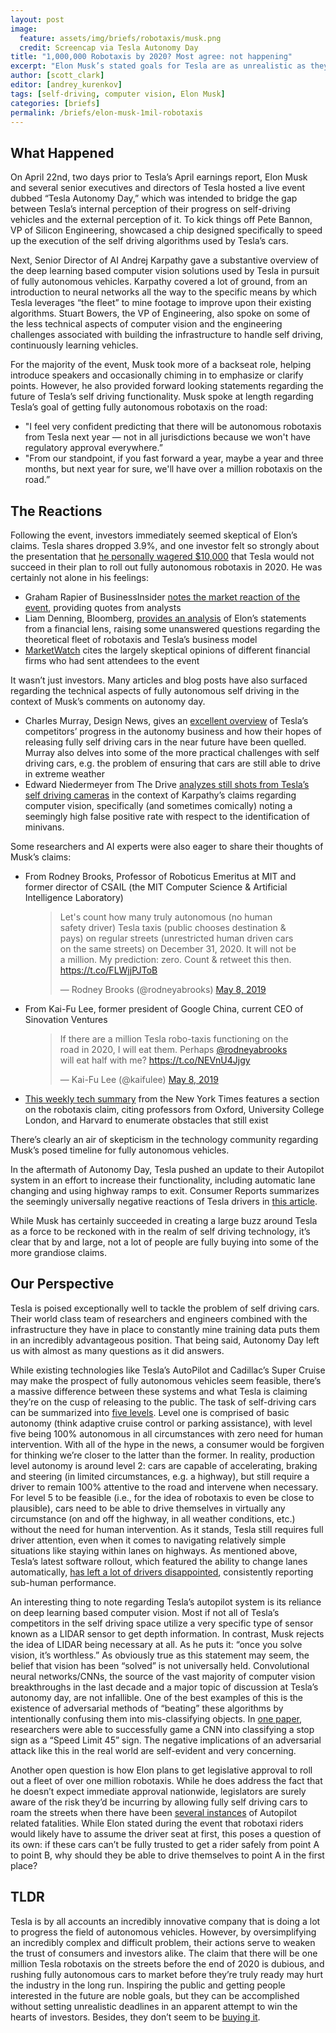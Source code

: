 ```yaml
---
layout: post
image:
  feature: assets/img/briefs/robotaxis/musk.png
  credit: Screencap via Tesla Autonomy Day
title: "1,000,000 Robotaxis by 2020? Most agree: not happening"
excerpt: "Elon Musk’s stated goals for Tesla are as unrealistic as they are ambitious"
author: [scott_clark]
editor: [andrey_kurenkov]
tags: [self-driving, computer vision, Elon Musk]
categories: [briefs]
permalink: /briefs/elon-musk-1mil-robotaxis
---
```


## What Happened

On April 22nd, two days prior to Tesla’s April earnings report, Elon Musk and several senior executives and directors of Tesla hosted a live event dubbed “Tesla Autonomy Day,” which was intended to bridge the gap between Tesla’s internal perception of their progress on self-driving vehicles and the external perception of it. To kick things off Pete Bannon, VP of Silicon Engineering, showcased a chip designed specifically to speed up the execution of the self driving algorithms used by Tesla’s cars.

Next, Senior Director of AI Andrej Karpathy  gave a substantive overview of the deep learning based computer vision solutions used by Tesla in pursuit of fully autonomous vehicles. Karpathy covered a lot of ground, from an introduction to neural networks all the way to the specific means by which Tesla leverages “the fleet” to mine footage to improve upon their existing algorithms. Stuart Bowers, the VP of Engineering, also spoke on some of the less technical aspects of computer vision and the engineering challenges associated with building the infrastructure to handle self driving, continuously learning vehicles.  

For the majority of the event, Musk took more of a backseat role, helping introduce speakers and occasionally chiming in to emphasize or clarify points. However, he also provided forward looking statements regarding the future of Tesla’s self driving functionality. Musk spoke at length regarding Tesla’s goal of getting fully autonomous robotaxis on the road:  
- "I feel very confident predicting that there will be autonomous robotaxis from Tesla next year — not in all jurisdictions because we won't have regulatory approval everywhere.”
- "From our standpoint, if you fast forward a year, maybe a year and three months, but next year for sure, we'll have over a million robotaxis on the road.”
  
## The Reactions

Following the event, investors immediately seemed skeptical of Elon’s claims. Tesla shares dropped 3.9%, and one investor felt so strongly about the presentation that [he personally wagered $10,000](https://www.foxbusiness.com/business-leaders/investor-bets-against-elon-musks-tesla-project) that Tesla would not succeed in their plan to roll out fully autonomous robotaxis in 2020. He was certainly not alone in his feelings:

- Graham Rapier of BusinessInsider [notes the market reaction of the event](https://www.businessinsider.com/tesla-stock-price-closes-lowest-in-2-years-2019-4), providing quotes from analysts
- Liam Denning, Bloomberg, [provides an analysis](https://www.washingtonpost.com/business/teslas-stock-just-went-fully-autonomous/2019/04/23/c86748fc-65d5-11e9-a698-2a8f808c9cfb_story.html) of Elon’s statements from a financial lens, raising some unanswered questions regarding the theoretical fleet of robotaxis and Tesla’s business model 
- [MarketWatch](https://www.marketwatch.com/story/wall-street-analysts-are-mostly-skeptical-of-teslas-robo-taxi-plans-2019-04-23) cites the largely skeptical opinions of different financial firms who had sent attendees to the event

It wasn’t just investors. Many articles and blog posts have also surfaced regarding the technical aspects of fully autonomous self driving in the context of Musk’s comments on autonomy day.

- Charles Murray, Design News, gives an [excellent overview](https://www.designnews.com/electronics-test/automakers-are-rethinking-timetable-fully-autonomous-cars/93993798360804) of Tesla’s competitors’ progress in the autonomy business and how their hopes of releasing fully self driving cars in the near future have been quelled. Murray also delves into some of the more practical challenges with self driving cars, e.g. the problem of ensuring that cars are still able to drive in extreme weather
- Edward Niedermeyer from The Drive [analyzes still shots from Tesla’s self driving cameras](https://www.thedrive.com/tech/27697/tesla-autopilot-thinks-everything-is-a-minivan) in the context of Karpathy’s claims regarding computer vision, specifically (and sometimes comically) noting a seemingly high false positive rate with respect to the identification of minivans.

Some researchers and AI experts were also eager to share their thoughts of Musk’s claims:

- From Rodney Brooks, Professor of Roboticus Emeritus at MIT and former director of CSAIL (the MIT Computer Science & Artificial Intelligence Laboratory)
<figure>
<blockquote class="twitter-tweet" data-lang="en"><p lang="en" dir="ltr">Let&#39;s count how many truly autonomous (no human safety driver) Tesla taxis (public chooses destination &amp; pays) on regular streets (unrestricted human driven cars on the same streets) on December 31, 2020. It will not be a million. My prediction: zero. Count &amp; retweet this then. <a href="https://t.co/FLWjjPJToB">https://t.co/FLWjjPJToB</a></p>&mdash; Rodney Brooks (@rodneyabrooks) <a href="https://twitter.com/rodneyabrooks/status/1125964714087993344?ref_src=twsrc%5Etfw">May 8, 2019</a></blockquote>
<script async src="https://platform.twitter.com/widgets.js" charset="utf-8"></script>
</figure>

- From Kai-Fu Lee, former president of Google China, current CEO of Sinovation Ventures

<figure>
<blockquote class="twitter-tweet" data-lang="en"><p lang="en" dir="ltr">If there are a million Tesla robo-taxis functioning on the road in 2020, I will eat them.  Perhaps <a href="https://twitter.com/rodneyabrooks?ref_src=twsrc%5Etfw">@rodneyabrooks</a> will eat half with me? <a href="https://t.co/NEVnU4Jjgy">https://t.co/NEVnU4Jjgy</a></p>&mdash; Kai-Fu Lee (@kaifulee) <a href="https://twitter.com/kaifulee/status/1126238951960993792?ref_src=twsrc%5Etfw">May 8, 2019</a></blockquote>
<script async src="https://platform.twitter.com/widgets.js" charset="utf-8"></script>
</figure>

- [This weekly tech summary](https://www.nytimes.com/2019/04/26/technology/sri-lanka-social-media.html) from the New York Times features a section on the robotaxis claim, citing professors from Oxford, University College London, and Harvard to enumerate obstacles that still exist


There’s clearly an air of skepticism in the technology community regarding Musk’s posed timeline for fully autonomous vehicles.

In the aftermath of Autonomy Day, Tesla pushed an update to their Autopilot system in an effort to increase their functionality, including automatic lane changing and using highway ramps to exit. Consumer Reports summarizes the seemingly universally negative reactions of Tesla drivers in [this article](https://www.consumerreports.org/autonomous-driving/tesla-navigate-on-autopilot-automatic-lane-change-requires-significant-driver-intervention/).

While Musk has certainly succeeded in creating a large buzz around Tesla as a force to be reckoned with in the realm of self driving technology, it’s clear that by and large, not a lot of people are fully buying into some of the more grandiose claims.

## Our Perspective


Tesla is poised exceptionally well to tackle the problem of self driving cars. Their world class team of researchers and engineers combined with the infrastructure they have in place to constantly mine training data puts them in an incredibly advantageous position. That being said, Autonomy Day left us with almost as many questions as it did answers.

While existing technologies like Tesla’s AutoPilot and Cadillac’s Super Cruise may make the prospect of fully autonomous vehicles seem feasible, there’s a massive difference between these systems and what Tesla is claiming they’re on the cusp of releasing to the public. The task of self-driving cars can be summarized into [five levels](https://www.nhtsa.gov/technology-innovation/automated-vehicles-safety#issue-road-self-driving). Level one is comprised of basic autonomy (think adaptive cruise control or parking assistance), with level five being 100% autonomous in all circumstances with zero need for human intervention. With all of the hype in the news, a consumer would be forgiven for thinking we’re closer to the latter than the former. In reality, production level autonomy is around level 2: cars are capable of accelerating, braking and steering (in limited circumstances, e.g. a highway), but still require a driver to remain 100% attentive to the road and intervene when necessary. For level 5 to be feasible (i.e., for the idea of robotaxis to even be close to plausible), cars need to be able to drive themselves in virtually any circumstance (on and off the highway, in all weather conditions, etc.) without the need for human intervention. As it stands, Tesla still requires full driver attention, even when it comes to navigating relatively simple situations like staying within lanes on highways. As mentioned above, Tesla’s latest software rollout, which featured the ability to change lanes automatically, [has left a lot of drivers disappointed](https://www.consumerreports.org/autonomous-driving/tesla-navigate-on-autopilot-automatic-lane-change-requires-significant-driver-intervention/), consistently reporting sub-human performance.


An interesting thing to note regarding Tesla’s autopilot system is its reliance on deep learning based computer vision. Most if not all of Tesla’s competitors in the self driving space utilize a very specific type of sensor known as a LIDAR sensor to get depth information. In contrast, Musk rejects the idea of LIDAR being necessary at all. As he puts it: “once you solve vision, it’s worthless.” As obviously true as this statement may seem, the belief that vision has been “solved” is not universally held. Convolutional neural networks/CNNs, the source of the vast majority of computer vision breakthroughs in the last decade and a major topic of discussion at Tesla’s autonomy day, are not infallible. One of the best examples of this is the existence of adversarial methods of “beating” these algorithms by intentionally confusing them into mis-classifying objects. In [one paper](https://arxiv.org/pdf/1707.08945.pdf), researchers were able to successfully game a CNN into classifying a stop sign as a “Speed Limit 45” sign. The negative implications of an adversarial attack like this in the real world are self-evident and very concerning.

Another open question is how Elon plans to get legislative approval to roll out a fleet of over one million robotaxis. While he does address the fact that he doesn’t expect immediate approval nationwide, legislators are surely aware of the risk they’d be incurring by allowing fully self driving cars to roam the streets when there have been [several instances](http://digg.com/2018/tesla-crash-autopilot-investigation) of Autopilot related fatalities. While Elon stated during the event that robotaxi riders would likely have to assume the driver seat at first, this poses a question of its own: if these cars can’t be fully trusted to get a rider safely from point A to point B, why should they be able to drive themselves to point A in the first place?

## TLDR

Tesla is by all accounts an incredibly innovative company that is doing a lot to progress the field of autonomous vehicles. However, by oversimplifying an incredibly complex and difficult problem, their actions serve to weaken the trust of consumers and investors alike. The claim that there will be one million Tesla robotaxis on the streets before the end of 2020 is dubious, and rushing fully autonomous cars to market before they’re truly ready may hurt the industry in the long run. Inspiring the public and getting people interested in the future are noble goals, but they can be accomplished without setting unrealistic deadlines in an apparent attempt to win the hearts of investors. Besides, they don’t seem to be [buying it](https://finance.yahoo.com/quote/TSLA/).

